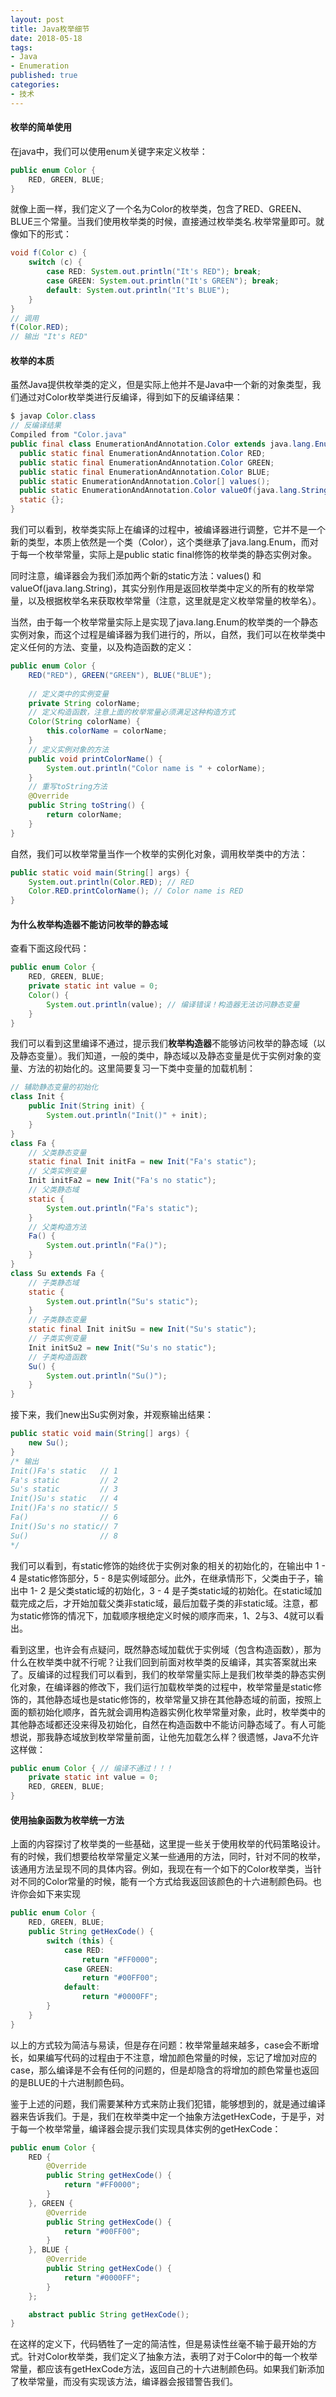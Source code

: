 ```yaml
---
layout: post
title: Java枚举细节
date: 2018-05-18
tags: 
- Java
- Enumeration
published: true
categories: 
- 技术
---
```


<!-- more -->

#### 枚举的简单使用

在java中，我们可以使用enum关键字来定义枚举：
```java
public enum Color {
    RED, GREEN, BLUE;
}
```
就像上面一样，我们定义了一个名为Color的枚举类，包含了RED、GREEN、BLUE三个常量。当我们使用枚举类的时候，直接通过枚举类名.枚举常量即可。就像如下的形式：
```java
void f(Color c) {
    switch (c) {
        case RED: System.out.println("It's RED"); break;
        case GREEN: System.out.println("It's GREEN"); break;
        default: System.out.println("It's BLUE");
    }
}
// 调用
f(Color.RED);
// 输出 "It's RED"
```
#### 枚举的本质
虽然Java提供枚举类的定义，但是实际上他并不是Java中一个新的对象类型，我们通过对Color枚举类进行反编译，得到如下的反编译结果：
```java
$ javap Color.class 
// 反编译结果
Compiled from "Color.java"
public final class EnumerationAndAnnotation.Color extends java.lang.Enum<EnumerationAndAnnotation.Color> {
  public static final EnumerationAndAnnotation.Color RED;
  public static final EnumerationAndAnnotation.Color GREEN;
  public static final EnumerationAndAnnotation.Color BLUE;
  public static EnumerationAndAnnotation.Color[] values();
  public static EnumerationAndAnnotation.Color valueOf(java.lang.String);
  static {};
}
```
我们可以看到，枚举类实际上在编译的过程中，被编译器进行调整，它并不是一个新的类型，本质上依然是一个类（Color），这个类继承了java.lang.Enum<T>，而对于每一个枚举常量，实际上是public static final修饰的枚举类的静态实例对象。

同时注意，编译器会为我们添加两个新的static方法：values() 和 valueOf(java.lang.String)，其实分别作用是返回枚举类中定义的所有的枚举常量，以及根据枚举名来获取枚举常量（注意，这里就是定义枚举常量的枚举名）。

当然，由于每一个枚举常量实际上是实现了java.lang.Enum<T>的枚举类的一个静态实例对象，而这个过程是编译器为我们进行的，所以，自然，我们可以在枚举类中定义任何的方法、变量，以及构造函数的定义：
```java
public enum Color {
    RED("RED"), GREEN("GREEN"), BLUE("BLUE");
    
    // 定义类中的实例变量
    private String colorName;
    // 定义构造函数，注意上面的枚举常量必须满足这种构造方式
    Color(String colorName) {
        this.colorName = colorName;
    }
    // 定义实例对象的方法
    public void printColorName() {
        System.out.println("Color name is " + colorName);
    }
    // 重写toString方法
    @Override
    public String toString() {
        return colorName;
    }
}
```
自然，我们可以枚举常量当作一个枚举的实例化对象，调用枚举类中的方法：
```java
public static void main(String[] args) {
    System.out.println(Color.RED); // RED
    Color.RED.printColorName();	// Color name is RED
}
```
#### 为什么枚举构造器不能访问枚举的静态域
查看下面这段代码：
```java
public enum Color {
    RED, GREEN, BLUE;
    private static int value = 0;
    Color() {
        System.out.println(value); // 编译错误！构造器无法访问静态变量
    }
}
```
我们可以看到这里编译不通过，提示我们**枚举构造器**不能够访问枚举的静态域（以及静态变量）。我们知道，一般的类中，静态域以及静态变量是优于实例对象的变量、方法的初始化的。这里简要复习一下类中变量的加载机制：
```java
// 辅助静态变量的初始化
class Init {
    public Init(String init) {
        System.out.println("Init()" + init);
    }
}
class Fa {
    // 父类静态变量
    static final Init initFa = new Init("Fa's static");
    // 父类实例变量
    Init initFa2 = new Init("Fa's no static");
    // 父类静态域
    static {
        System.out.println("Fa's static");
    }
    // 父类构造方法
    Fa() {
        System.out.println("Fa()");
    }
}
class Su extends Fa {
    // 子类静态域
    static {
        System.out.println("Su's static");
    }
    // 子类静态变量
    static final Init initSu = new Init("Su's static");
    // 子类实例变量
    Init initSu2 = new Init("Su's no static");
    // 子类构造函数
    Su() {
        System.out.println("Su()");
    }
}
```
接下来，我们new出Su实例对象，并观察输出结果：
```java
public static void main(String[] args) {
    new Su();
}
/* 输出
Init()Fa's static 	// 1
Fa's static			// 2
Su's static			// 3
Init()Su's static	// 4
Init()Fa's no static// 5
Fa()				// 6
Init()Su's no static// 7
Su()				// 8
*/
```
我们可以看到，有static修饰的始终优于实例对象的相关的初始化的，在输出中 1 - 4 是static修饰部分，5 - 8是实例域部分。此外，在继承情形下，父类由于子，输出中 1- 2 是父类static域的初始化，3 - 4 是子类static域的初始化。在static域加载完成之后，才开始加载父类非static域，最后加载子类的非static域。注意，都为static修饰的情况下，加载顺序根绝定义时候的顺序而来，1、2与3、4就可以看出。

看到这里，也许会有点疑问，既然静态域加载优于实例域（包含构造函数），那为什么在枚举类中就不行呢？让我们回到前面对枚举类的反编译，其实答案就出来了。反编译的过程我们可以看到，我们的枚举常量实际上是我们枚举类的静态实例化对象，在编译器的修改下，我们运行加载枚举类的过程中，枚举常量是static修饰的，其他静态域也是static修饰的，枚举常量又排在其他静态域的前面，按照上面的额初始化顺序，首先就会调用构造器实例化枚举常量对象，此时，枚举类中的其他静态域都还没来得及初始化，自然在构造函数中不能访问静态域了。有人可能想说，那我静态域放到枚举常量前面，让他先加载怎么样？很遗憾，Java不允许这样做：
```java
public enum Color { // 编译不通过！！！
    private static int value = 0;
    RED, GREEN, BLUE;
}
```
#### 使用抽象函数为枚举统一方法
上面的内容探讨了枚举类的一些基础，这里提一些关于使用枚举的代码策略设计。
有的时候，我们想要给枚举常量定义某一些通用的方法，同时，针对不同的枚举，该通用方法呈现不同的具体内容。例如，我现在有一个如下的Color枚举类，当针对不同的Color常量的时候，能有一个方式给我返回该颜色的十六进制颜色码。也许你会如下来实现
```java
public enum Color {
    RED, GREEN, BLUE;
    public String getHexCode() {
        switch (this) {
            case RED:
                return "#FF0000";
            case GREEN:
                return "#00FF00";
            default:
                return "#0000FF";
        }
    }
}
```
以上的方式较为简洁与易读，但是存在问题：枚举常量越来越多，case会不断增长，如果编写代码的过程由于不注意，增加颜色常量的时候，忘记了增加对应的case，那么编译是不会有任何的问题的，但是却隐含的将增加的颜色常量也返回的是BLUE的十六进制颜色码。

鉴于上述的问题，我们需要某种方式来防止我们犯错，能够想到的，就是通过编译器来告诉我们。于是，我们在枚举类中定一个抽象方法getHexCode，于是乎，对于每一个枚举常量，编译器会提示我们实现具体实例的getHexCode：
```java
public enum Color {
    RED {
        @Override
        public String getHexCode() {
            return "#FF0000";
        }
    }, GREEN {
        @Override
        public String getHexCode() {
            return "#00FF00";
        }
    }, BLUE {
        @Override
        public String getHexCode() {
            return "#0000FF";
        }
    };

    abstract public String getHexCode();
}
```
在这样的定义下，代码牺牲了一定的简洁性，但是易读性丝毫不输于最开始的方式。针对Color枚举类，我们定义了抽象方法，表明了对于Color中的每一个枚举常量，都应该有getHexCode方法，返回自己的十六进制颜色码。如果我们新添加了枚举常量，而没有实现该方法，编译器会报错警告我们。
